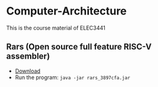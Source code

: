 # Computer-Architecture
This is the course material of ELEC3441

## Rars (Open source full feature RISC-V assembler)
- [Download]
- Run the program: `java -jar rars_3897cfa.jar`

[Download]:https://github.com/TheThirdOne/rars/releases/tag/continuous 

